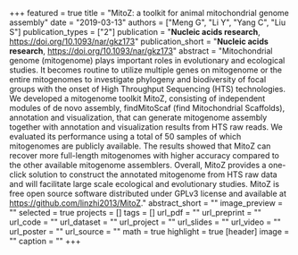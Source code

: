 +++
featured = true
title = "MitoZ: a toolkit for animal mitochondrial genome assembly"
date = "2019-03-13"
authors = ["Meng G", "Li Y", "Yang C", "Liu S"]
publication_types = ["2"]
publication = "**Nucleic acids research**, https://doi.org/10.1093/nar/gkz173"
publication_short = "**Nucleic acids research**, https://doi.org/10.1093/nar/gkz173"
abstract = "Mitochondrial genome (mitogenome) plays important roles in evolutionary and ecological studies. It becomes routine to utilize multiple genes on mitogenome or the entire mitogenomes to investigate phylogeny and biodiversity of focal groups with the onset of High Throughput Sequencing (HTS) technologies. We developed a mitogenome toolkit MitoZ, consisting of independent modules of de novo assembly, findMitoScaf (find Mitochondrial Scaffolds), annotation and visualization, that can generate mitogenome assembly together with annotation and visualization results from HTS raw reads. We evaluated its performance using a total of 50 samples of which mitogenomes are publicly available. The results showed that MitoZ can recover more full-length mitogenomes with higher accuracy compared to the other available mitogenome assemblers. Overall, MitoZ provides a one-click solution to construct the annotated mitogenome from HTS raw data and will facilitate large scale ecological and evolutionary studies. MitoZ is free open source software distributed under GPLv3 license and available at https://github.com/linzhi2013/MitoZ."
abstract_short = ""
image_preview = ""
selected = true
projects = []
tags = []
url_pdf = ""
url_preprint = ""
url_code = ""
url_dataset = ""
url_project = ""
url_slides = ""
url_video = ""
url_poster = ""
url_source = ""
math = true
highlight = true
[header]
image = ""
caption = ""
+++